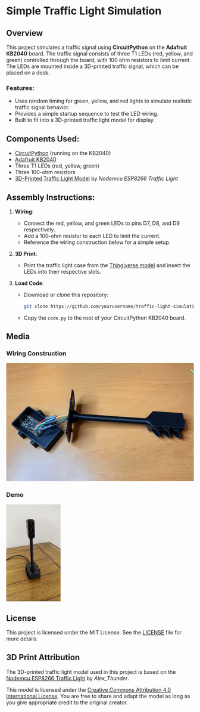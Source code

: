 # Simple Traffic Light Simulation

## Overview
This project simulates a traffic signal using **CircuitPython** on the **Adafruit KB2040** board. The traffic signal consists of three T1 LEDs (red, yellow, and green) controlled through the board, with 100 ohm resistors to limit current. The LEDs are mounted inside a 3D-printed traffic signal, which can be placed on a desk.

### Features:
- Uses random timing for green, yellow, and red lights to simulate realistic traffic signal behavior.
- Provides a simple startup sequence to test the LED wiring.
- Built to fit into a 3D-printed traffic light model for display.

## Components Used:
- [CircuitPython](https://circuitpython.org) (running on the KB2040)
- [Adafruit KB2040](https://www.adafruit.com/product/5302)
- Three T1 LEDs (red, yellow, green)
- Three 100-ohm resistors
- [3D-Printed Traffic Light Model](https://www.thingiverse.com/thing:3469713) by *Nodemcu ESP8266 Traffic Light*

## Assembly Instructions:
1. **Wiring**:
   - Connect the red, yellow, and green LEDs to pins D7, D8, and D9 respectively.
   - Add a 100-ohm resistor to each LED to limit the current.
   - Reference the wiring construction below for a simple setup.

2. **3D Print**:
   - Print the traffic light case from the [Thingiverse model](https://www.thingiverse.com/thing:3469713) and insert the LEDs into their respective slots.
   
3. **Load Code**:
   - Download or clone this repository:
     ```bash
     git clone https://github.com/yourusername/traffic-light-simulation.git
     ```
   - Copy the `code.py` to the root of your CircuitPython KB2040 board.

## Media
### Wiring Construction
![Traffic Light Wiring](images/traffic-light-wiring.jpeg)

### Demo
![Traffic Light in Operation](images/traffic-light-operation.gif)

## License
This project is licensed under the MIT License. See the [LICENSE](LICENSE) file for more details.

## 3D Print Attribution
The 3D-printed traffic light model used in this project is based on the [Nodemcu ESP8266 Traffic Light](https://www.thingiverse.com/thing:3469713) by *Alex_Thunder*. 

This model is licensed under the [Creative Commons Attribution 4.0 International License](https://creativecommons.org/licenses/by/4.0/). You are free to share and adapt the model as long as you give appropriate credit to the original creator.
